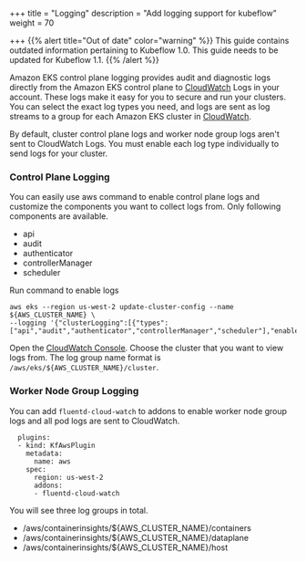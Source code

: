 +++
title = "Logging"
description = "Add logging support for kubeflow"
weight = 70
                    
+++
{{% alert title="Out of date" color="warning" %}}
This guide contains outdated information pertaining to Kubeflow 1.0. This guide
needs to be updated for Kubeflow 1.1.
{{% /alert %}}

Amazon EKS control plane logging provides audit and diagnostic logs directly from the Amazon EKS control plane to [CloudWatch](https://aws.amazon.com/cloudwatch/) Logs in your account. These logs make it easy for you to secure and run your clusters. You can select the exact log types you need, and logs are sent as log streams to a group for each Amazon EKS cluster in [CloudWatch](https://aws.amazon.com/cloudwatch/).

By default, cluster control plane logs and worker node group logs aren't sent to CloudWatch Logs. You must enable each log type individually to send logs for your cluster.

### Control Plane Logging

You can easily use aws command to enable control plane logs and customize the components you want to collect logs from. Only following components are available.

* api
* audit
* authenticator
* controllerManager
* scheduler

Run command to enable logs
```shell
aws eks --region us-west-2 update-cluster-config --name ${AWS_CLUSTER_NAME} \
--logging '{"clusterLogging":[{"types":["api","audit","authenticator","controllerManager","scheduler"],"enabled":true}]}'
```

Open the [CloudWatch Console](https://console.aws.amazon.com/cloudwatch/home#logs:prefix=/aws/eks). Choose the cluster that you want to view logs from. The log group name format is `/aws/eks/${AWS_CLUSTER_NAME}/cluster`.

### Worker Node Group Logging

You can add `fluentd-cloud-watch` to addons to enable worker node group logs and all pod logs are sent to CloudWatch.
```
  plugins:
  - kind: KfAwsPlugin
    metadata:
      name: aws
    spec:
      region: us-west-2
      addons:
      - fluentd-cloud-watch
```

You will see three log groups in total.

* /aws/containerinsights/${AWS_CLUSTER_NAME}/containers
* /aws/containerinsights/${AWS_CLUSTER_NAME}/dataplane
* /aws/containerinsights/${AWS_CLUSTER_NAME}/host
